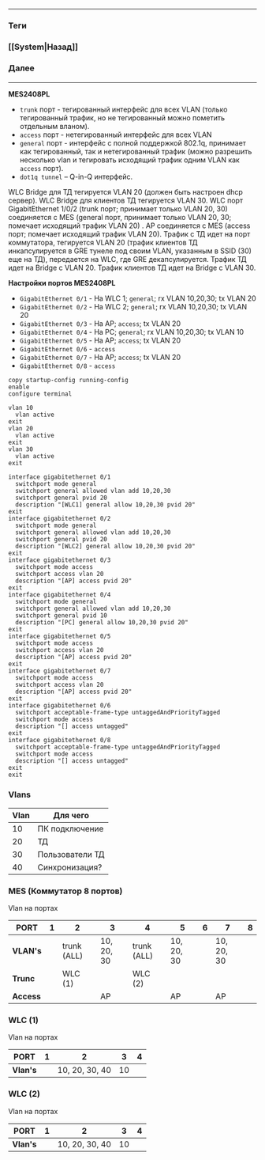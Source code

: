 
---
### Теги

### [[System|Назад]]
### Далее
#### 
---

**MES2408PL**
* `trunk` порт - тегированный интерфейс для всех VLAN (только тегированный трафик, но не тегированный можно пометить отдельным вланом).
* `access` порт - нетегированный интерфейс для всех VLAN
* `general` порт - интерфейс с полной поддержкой 802.1q, принимает как тегированный, так и нетегированный трафик (можно разрешить несколько vlan и тегировать исходящий трафик одним VLAN как `access` порт).
* `dot1q tunnel` – Q-in-Q интерфейс.

WLC Bridge для ТД тегируется VLAN 20 (должен быть настроен dhcp сервер).
WLC Bridge для клиентов ТД тегируется VLAN 30.
WLC порт GigabitEthernet 1/0/2 (trunk порт; принимает только VLAN 20, 30) соединяется с MES (general порт, принимает только VLAN 20, 30; помечает исходящий трафик VLAN 20) . 
AP соединяется с MES (access порт; помечает исходящий трафик VLAN 20).
Трафик с ТД идет на порт коммутатора, тегируется VLAN 20 (трафик клиентов ТД инкапсулируется в GRE тунеле под своим VLAN, указанным в SSID (30) еще на ТД), передается на WLC, где  GRE декапсулируется.
Трафик ТД идет на Bridge с VLAN 20. 
Трафик клиентов ТД идет на Bridge с VLAN 30.

**Настройки портов MES2408PL**
* `GigabitEthernet 0/1` -  На WLC 1; `general`; rx VLAN 10,20,30; tx VLAN 20
* `GigabitEthernet 0/2` -  На WLC 2; `general`; rx VLAN 10,20,30; tx VLAN 20
* `GigabitEthernet 0/3` -  На AP; `access`; tx VLAN 20
* `GigabitEthernet 0/4` -  На PC; `general`; rx VLAN 10,20,30; tx VLAN 10
* `GigabitEthernet 0/5` -  На AP; `access`; tx VLAN 20
* `GigabitEthernet 0/6` -  `access`
* `GigabitEthernet 0/7` -  На AP; `access`; tx VLAN 20
* `GigabitEthernet 0/8` -  `access`

```clish folded title="Как я настраивал коммутатор (firmware version: 10.1.6.2)"
copy startup-config running-config
enable
configure terminal

vlan 10
  vlan active
exit
vlan 20
  vlan active
exit
vlan 30
  vlan active
exit

interface gigabitethernet 0/1
  switchport mode general
  switchport general allowed vlan add 10,20,30
  switchport general pvid 20
  description "[WLC1] general allow 10,20,30 pvid 20"
exit
interface gigabitethernet 0/2
  switchport mode general
  switchport general allowed vlan add 10,20,30
  switchport general pvid 20
  description "[WLC2] general allow 10,20,30 pvid 20"
exit
interface gigabitethernet 0/3
  switchport mode access
  switchport access vlan 20
  description "[AP] access pvid 20"
exit
interface gigabitethernet 0/4
  switchport mode general
  switchport general allowed vlan add 10,20,30
  switchport general pvid 10
  description "[PC] general allow 10,20,30 pvid 20"
exit
interface gigabitethernet 0/5
  switchport mode access
  switchport access vlan 20
  description "[AP] access pvid 20"
exit
interface gigabitethernet 0/7
  switchport mode access
  switchport access vlan 20
  description "[AP] access pvid 20"
exit
interface gigabitethernet 0/6
  switchport acceptable-frame-type untaggedAndPriorityTagged
  switchport mode access
  description "[] access untagged"
exit
interface gigabitethernet 0/8
  switchport acceptable-frame-type untaggedAndPriorityTagged
  switchport mode access
  description "[] access untagged"
exit
exit
```

### Vlans

| Vlan | Для чего        |
| ---- | --------------- |
| 10   | ПК подключение  |
| 20   | ТД              |
| 30   | Пользователи ТД |
| 40   | Синхронизация?  |

### MES (Коммутатор 8 портов)
Vlan на портах

| PORT       | 1   | 2           | 3          | 4           | 5          | 6   | 7          | 8   |
| ---------- | --- | ----------- | ---------- | ----------- | ---------- | --- | ---------- | --- |
| **VLAN's** |     | trunk (ALL) | 10, 20, 30 | trunk (ALL) | 10, 20, 30 |     | 10, 20, 30 |     |
| **Trunc**  |     | WLC (1)     |            | WLC (2)     |            |     |            |     |
| **Access** |     |             | AP         |             | AP         |     | AP         |     |
### WLC (1)
Vlan на портах

| PORT       | 1   | 2              | 3   | 4   |
| ---------- | --- | -------------- | --- | --- |
| **Vlan's** |     | 10, 20, 30, 40 | 10  |     |

### WLC (2)
Vlan на портах

| PORT       | 1   | 2              | 3   | 4   |
| ---------- | --- | -------------- | --- | --- |
| **Vlan's** |     | 10, 20, 30, 40 | 10  |     |

